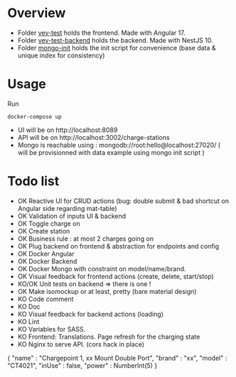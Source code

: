 # Overview 

- Folder [vev-test](https://github.com/cyqui/testing-submit-folder/tree/main/vev-test) holds the frontend. Made with Angular 17.
- Folder [vev-test-backend](https://github.com/cyqui/testing-submit-folder/tree/main/vev-test-backend) holds the backend. Made with NestJS 10.
- Folder [mongo-init](https://github.com/cyqui/testing-submit-folder/tree/main/mongo-init) holds the init script for convenience (base data & unique index for consistency)

# Usage 

Run 
```
docker-compose up
```

- UI will be on http://localhost:8089
- API will be on http://localhost:3002/charge-stations
- Mongo is reachable using : mongodb://root:hello@localhost:27020/
( will be provisionned with data example using mongo init script )


# Todo list

- OK Reactive UI for CRUD actions (bug: double submit & bad shortcut on Angular side regarding mat-table)
- OK Validation of inputs UI & backend
- OK Toggle charge on
- OK Create station
- OK Business rule : at most 2 charges going on
- OK Plug backend on frontend & abstraction for endpoints and config
- OK Docker Angular
- OK Docker Backend
- OK Docker Mongo with constraint on model/name/brand.
- OK Visual feedback for frontend actions (create, delete, start/stop)
- KO/OK Unit tests on backend => there is one !
- OK Make isomockup or at least, pretty (bare material design)
- KO Code comment
- KO Doc
- KO Visual feedback for backend actions (loading)
- KO Lint 
- KO Variables for SASS.
- KO Frontend: 
  Translations. 
  Page refresh for the charging state
- KO Nginx to serve API.
 (cors hack in place)

{
    "name" : "Chargepoint 1, xx Mount Double Port",
    "brand" : "xx",
    "model" : "CT4021",
    "inUse" : false,
    "power" : NumberInt(5)
}
